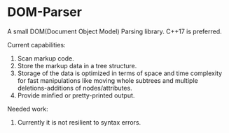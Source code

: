 # DOM-Parser
 A small DOM(Document Object Model) Parsing library. C++17 is preferred.
  
Current capabilities:
 1) Scan markup code.
 2) Store the markup data in a tree structure.
 3) Storage of the data is optimized in terms of space and time complexity for fast manipulations like moving whole subtrees and multiple deletions-additions of nodes/attributes. 
 4) Provide minfied or pretty-printed output.

Needed work:
  1) Currently it is not resilient to syntax errors.
